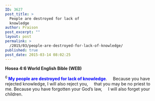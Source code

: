 ```yaml
---
ID: 3627
post_title: >
  People are destroyed for lack of
  knowledge
author: Praison
post_excerpt: ""
layout: post
permalink: >
  /2015/03/people-are-destroyed-for-lack-of-knowledge/
published: true
post_date: 2015-03-14 08:02:25
---
```

<strong><span class="passage-display-bcv">Hosea 4:6
</span><span class="passage-display-version">World English Bible (WEB)</span></strong>
<div class="poetry">
<p class="line"><span id="en-WEB-22140" class="text Hos-4-6"><sup class="versenum">6 </sup><span style="color: #0000ff;"><strong>My people are destroyed for lack of knowledge</strong></span>.</span>
<span class="indent-1"><span class="indent-1-breaks">    </span><span class="text Hos-4-6">Because you have rejected knowledge, I will also reject you,</span></span>
<span class="indent-1"><span class="indent-1-breaks">    </span><span class="text Hos-4-6">that you may be no priest to me.</span></span>
<span class="text Hos-4-6">Because you have forgotten your God’s law,</span>
<span class="indent-1"><span class="indent-1-breaks">    </span><span class="text Hos-4-6">I will also forget your children.</span></span></p>

</div>